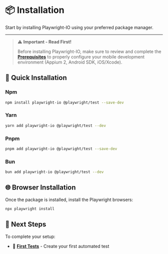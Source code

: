 # 📦 Installation

Start by installing Playwright-IO using your preferred package manager.

---

> ⚠️ **Important - Read First!**
> 
> Before installing Playwright-IO, make sure to review and complete the **[Prerequisites](en/prerequisites/index.md)** to properly configure your mobile development environment (Appium 2, Android SDK, iOS/Xcode).

## 🚀 Quick Installation

### Npm
```bash
npm install playwright-io @playwright/test --save-dev
```

### Yarn
```bash
yarn add playwright-io @playwright/test --dev
```

### Pnpm
```bash
pnpm add playwright-io @playwright/test --save-dev
```

### Bun
```bash
bun add playwright-io @playwright/test --dev
```

## 🌐 Browser Installation

Once the package is installed, install the Playwright browsers:

```bash
npx playwright install
```

## 📖 Next Steps

To complete your setup:

- 🚀 **[First Tests](en/getting-started/write-first-test.md)** - Create your first automated test
